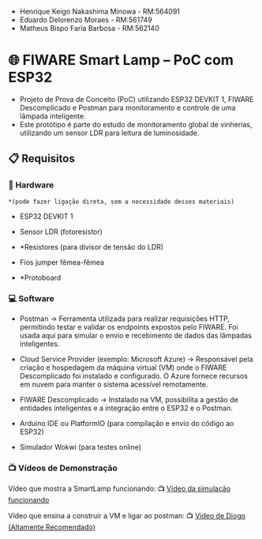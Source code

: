- Henrique Keigo Nakashima Minowa - RM:564091
- Eduardo Delorenzo Moraes - RM:561749
- Matheus Bispo Faria Barbosa - RM:562140

# 🌐 FIWARE Smart Lamp – PoC com ESP32
- Projeto de Prova de Conceito (PoC) utilizando ESP32 DEVKIT 1, FIWARE Descomplicado e Postman para monitoramento e controle de uma lâmpada inteligente.
- Este protótipo é parte do estudo de monitoramento global de vinherias, utilizando um sensor LDR para leitura de luminosidade.

## 📋 Requisitos
### 🔧 Hardware
```*(pode fazer ligação direta, sem a necessidade desses materiais)```
- ESP32 DEVKIT 1

- Sensor LDR (fotoresistor)

- *Resistores (para divisor de tensão do LDR)

- Fios jumper fêmea-fêmea

- *Protoboard

### 💻 Software

- Postman → Ferramenta utilizada para realizar requisições HTTP, permitindo testar e validar os endpoints expostos pelo FIWARE. Foi usada aqui para simular o envio e recebimento de dados das lâmpadas inteligentes.

- Cloud Service Provider (exemplo: Microsoft Azure) → Responsável pela criação e hospedagem da máquina virtual (VM) onde o FIWARE Descomplicado foi instalado e configurado. O Azure fornece recursos em nuvem para manter o sistema acessível remotamente.

- FIWARE Descomplicado → Instalado na VM, possibilita a gestão de entidades inteligentes e a integração entre o ESP32 e o Postman.

- Arduino IDE ou PlatformIO (para compilação e envio do código ao ESP32)

- Simulador Wokwi (para testes online)

### 📺 Vídeos de Demonstração

Vídeo que mostra a SmartLamp funcionando: 📺 [Vídeo da simulação funcionando](https://youtu.be/d2TaLoZvgjg?si=l5Gs-5NLf_5yGnTT)

Vídeo que ensina a construir a VM e ligar ao postman: 📺 [Vídeo de Diogo (Altamente Recomendado)](https://www.linkedin.com/posts/diogopelinsonmoraes_fiware-iot-azure-activity-7362259978176397312-avBS?utm_source=social_share_send&utm_medium=member_desktop_web&rcm=ACoAAA4IttQBKDdr5cvPzUTzpVSkZFkQM-qKngk)

